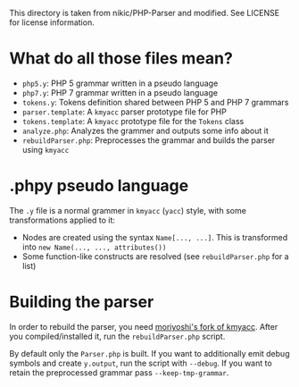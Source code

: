 
This directory is taken from nikic/PHP-Parser and modified. See LICENSE for license information.

What do all those files mean?
=============================

 * `php5.y`:            PHP 5 grammar written in a pseudo language
 * `php7.y`:            PHP 7 grammar written in a pseudo language
 * `tokens.y`:          Tokens definition shared between PHP 5 and PHP 7 grammars
 * `parser.template`:   A `kmyacc` parser prototype file for PHP
 * `tokens.template`:   A `kmyacc` prototype file for the `Tokens` class
 * `analyze.php`:       Analyzes the grammer and outputs some info about it
 * `rebuildParser.php`: Preprocesses the grammar and builds the parser using `kmyacc`

.phpy pseudo language
=====================

The `.y` file is a normal grammer in `kmyacc` (`yacc`) style, with some transformations
applied to it:

 * Nodes are created using the syntax `Name[..., ...]`. This is transformed into
   `new Name(..., ..., attributes())`
 * Some function-like constructs are resolved (see `rebuildParser.php` for a list)

Building the parser
===================

In order to rebuild the parser, you need [moriyoshi's fork of kmyacc](https://github.com/moriyoshi/kmyacc-forked).
After you compiled/installed it, run the `rebuildParser.php` script.

By default only the `Parser.php` is built. If you want to additionally emit debug symbols and create `y.output`, run the
script with `--debug`. If you want to retain the preprocessed grammar pass `--keep-tmp-grammar`.
